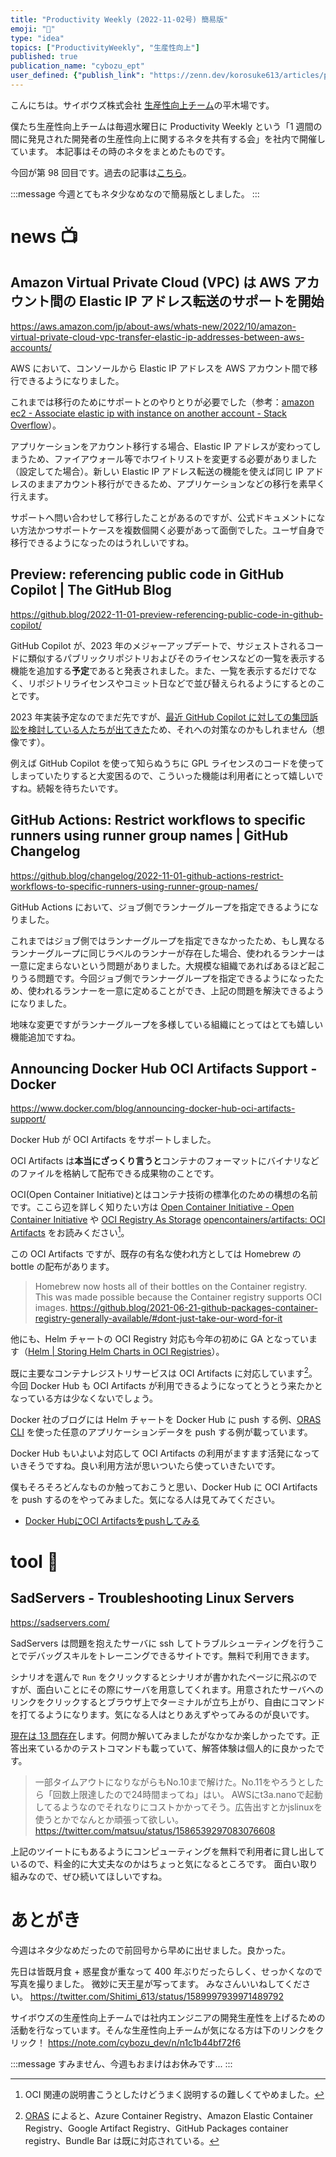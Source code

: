 ```yaml
---
title: "Productivity Weekly (2022-11-02号) 簡易版"
emoji: "🥅"
type: "idea"
topics: ["ProductivityWeekly", "生産性向上"]
published: true
publication_name: "cybozu_ept"
user_defined: {"publish_link": "https://zenn.dev/korosuke613/articles/productivity-weekly-20221102"}
---
```


こんにちは。サイボウズ株式会社 [生産性向上チーム](https://note.com/cybozu_dev/n/n1c1b44bf72f6)の平木場です。

僕たち生産性向上チームは毎週水曜日に Productivity Weekly という「1 週間の間に発見された開発者の生産性向上に関するネタを共有する会」を社内で開催しています。
本記事はその時のネタをまとめたものです。

今回が第 98 回目です。過去の記事は[こちら](https://zenn.dev/topics/productivityweekly?order=latest)。

:::message
今週とてもネタ少なめなので簡易版としました。
:::

# news 📺

## Amazon Virtual Private Cloud (VPC) は AWS アカウント間の Elastic IP アドレス転送のサポートを開始
https://aws.amazon.com/jp/about-aws/whats-new/2022/10/amazon-virtual-private-cloud-vpc-transfer-elastic-ip-addresses-between-aws-accounts/

AWS において、コンソールから Elastic IP アドレスを AWS アカウント間で移行できるようになりました。

これまでは移行のためにサポートとのやりとりが必要でした（参考：[amazon ec2 - Associate elastic ip with instance on another account - Stack Overflow](https://stackoverflow.com/questions/23322620/associate-elastic-ip-with-instance-on-another-account/62644793#62644793)）。

アプリケーションをアカウント移行する場合、Elastic IP アドレスが変わってしまうため、ファイアウォール等でホワイトリストを変更する必要がありました（設定してた場合）。新しい Elastic IP アドレス転送の機能を使えば同じ IP アドレスのままアカウント移行ができるため、アプリケーションなどの移行を素早く行えます。

サポートへ問い合わせして移行したことがあるのですが、公式ドキュメントにない方法かつサポートケースを複数個開く必要があって面倒でした。ユーザ自身で移行できるようになったのはうれしいですね。

## Preview: referencing public code in GitHub Copilot | The GitHub Blog
https://github.blog/2022-11-01-preview-referencing-public-code-in-github-copilot/

GitHub Copilot が、2023 年のメジャーアップデートで、サジェストされるコードに類似するパブリックリポジトリおよびそのライセンスなどの一覧を表示する機能を追加する**予定**であると発表されました。また、一覧を表示するだけでなく、リポジトリライセンスやコミット日などで並び替えられるようにするとのことです。

2023 年実装予定なのでまだ先ですが、[最近 GitHub Copilot に対しての集団訴訟を検討している人たちが出てきた](https://zenn.dev/cybozu_ept/articles/productivity-weekly-20221019#github-copilot-investigation-%C2%B7-joseph-saveri-law-firm-%26-matthew-butterick)ため、それへの対策なのかもしれません（想像です）。

例えば GitHub Copilot を使って知らぬうちに GPL ライセンスのコードを使ってしまっていたりすると大変困るので、こういった機能は利用者にとって嬉しいですね。続報を待ちたいです。

## GitHub Actions: Restrict workflows to specific runners using runner group names | GitHub Changelog
https://github.blog/changelog/2022-11-01-github-actions-restrict-workflows-to-specific-runners-using-runner-group-names/

GitHub Actions において、ジョブ側でランナーグループを指定できるようになりました。

これまではジョブ側ではランナーグループを指定できなかったため、もし異なるランナーグループに同じラベルのランナーが存在した場合、使われるランナーは一意に定まらないという問題がありました。大規模な組織であればあるほど起こりうる問題です。今回ジョブ側でランナーグループを指定できるようになったため、使われるランナーを一意に定めることができ、上記の問題を解決できるようになりました。

地味な変更ですがランナーグループを多様している組織にとってはとても嬉しい機能追加ですね。

## Announcing Docker Hub OCI Artifacts Support - Docker
https://www.docker.com/blog/announcing-docker-hub-oci-artifacts-support/

Docker Hub が OCI Artifacts をサポートしました。

OCI Artifacts は**本当にざっくり言うと**コンテナのフォーマットにバイナリなどのファイルを格納して配布できる成果物のことです。

OCI(Open Container Initiative)とはコンテナ技術の標準化のための構想の名前です。ここら辺を詳しく知りたい方は [Open Container Initiative - Open Container Initiative](https://opencontainers.org/) や [OCI Registry As Storage](https://oras.land/#what-are-oci-registries) [opencontainers/artifacts: OCI Artifacts](https://github.com/opencontainers/artifacts) をお読みください[^oci]。

この OCI Artifacts ですが、既存の有名な使われ方としては Homebrew の bottle の配布があります。

> Homebrew now hosts all of their bottles on the Container registry. This was made possible because the Container registry supports OCI images. 
https://github.blog/2021-06-21-github-packages-container-registry-generally-available/#dont-just-take-our-word-for-it

他にも、Helm チャートの OCI Registry 対応も今年の初めに GA となっています（[Helm | Storing Helm Charts in OCI Registries](https://helm.sh/blog/storing-charts-in-oci/)）。

既に主要なコンテナレジストリサービスは OCI Artifacts に対応しています[^support_oci]。今回 Docker Hub も OCI Artifacts が利用できるようになってとうとう来たかとなっている方は少なくないでしょう。

Docker 社のブログには Helm チャートを Docker Hub に push する例、[ORAS CLI](https://oras.land/) を使った任意のアプリケーションデータを push する例が載っています。

Docker Hub もいよいよ対応して OCI Artifacts の利用がますます活発になっていきそうですね。良い利用方法が思いついたら使っていきたいです。

僕もそろそろどんなものか触っておこうと思い、Docker Hub に OCI Artifacts を push するのをやってみました。気になる人は見てみてください。
- [Docker HubにOCI Artifactsをpushしてみる](https://zenn.dev/korosuke613/scraps/c06f1f923c7bdf)

[^support_oci]: [ORAS](https://github.com/oras-project/oras-www/blob/e600fd0d33df06a5a055e20a6f785755779697df/docs/implementors.md#L15-L22) によると、Azure Container Registry、Amazon Elastic Container Registry、Google Artifact Registry、GitHub Packages container registry、Bundle Bar は既に対応されている。
[^oci]: OCI 関連の説明書こうとしたけどうまく説明するの難しくてやめました。

# tool 🔨

## SadServers - Troubleshooting Linux Servers
https://sadservers.com/

SadServers は問題を抱えたサーバに ssh してトラブルシューティングを行うことでデバッグスキルをトレーニングできるサイトです。無料で利用できます。

シナリオを選んで `Run` をクリックするとシナリオが書かれたページに飛ぶのですが、面白いことにその際にサーバを用意してくれます。用意されたサーバへのリンクをクリックするとブラウザ上でターミナルが立ち上がり、自由にコマンドを打てるようになります。気になる人はとりあえずやってみるのが良いです。

[現在は 13 問存在](https://sadservers.com/scenarios)します。何問か解いてみましたがなかなか楽しかったです。正答出来ているかのテストコマンドも載っていて、解答体験は個人的に良かったです。

> 一部タイムアウトになりながらもNo.10まで解けた。No.11をやろうとしたら「回数上限達したので24時間まってね」はい。
> AWSにt3a.nanoで起動してるようなのでそれなりにコストかかってそう。広告出すとかjslinuxを使うとかでなんとか頑張って欲しい。
https://twitter.com/matsuu/status/1586539297083076608

上記のツイートにもあるようにコンピューティングを無料で利用者に貸し出しているので、料金的に大丈夫なのかはちょっと気になるところです。
面白い取り組みなので、ぜひ続いてほしいですね。

# あとがき
今週はネタ少なめだったので前回号から早めに出せました。良かった。

先日は皆既月食 + 惑星食が重なって 400 年ぶりだったらしく、せっかくなので写真を撮りました。
微妙に天王星が写ってます。
みなさんいいねしてください。
https://twitter.com/Shitimi_613/status/1589997939971489792

サイボウズの生産性向上チームでは社内エンジニアの開発生産性を上げるための活動を行なっています。そんな生産性向上チームが気になる方は下のリンクをクリック！
https://note.com/cybozu_dev/n/n1c1b44bf72f6

:::message 
すみません、今週もおまけはお休みです...
:::
